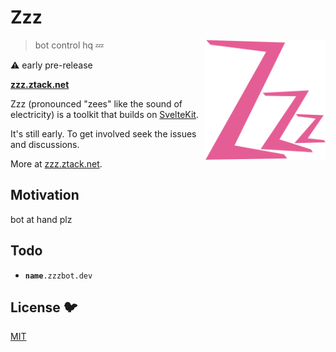 # Zzz

[<img src="/static/logo.svg" alt="three sleepy z's" align="right" width="192" height="192">](https://zzz.ztack.net/)

> bot control hq 💤

⚠️ early pre-release

**[zzz.ztack.net](https://zzz.ztack.net/)**

Zzz (pronounced "zees" like the sound of electricity)
is a toolkit that builds on [SvelteKit](https://kit.svelte.dev/).

It's still early. To get involved seek the issues and discussions.

More at [zzz.ztack.net](https://zzz.ztack.net/).

## Motivation

bot at hand plz

## Todo

- <code>**name**.zzzbot.dev</code>

## License 🐦

[MIT](LICENSE)
